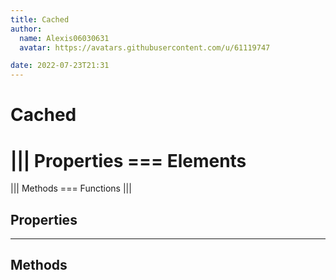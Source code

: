 ```yaml
---
title: Cached
author:
  name: Alexis06030631
  avatar: https://avatars.githubusercontent.com/u/61119747

date: 2022-07-23T21:31
---
```


# Cached

||| Properties
=== Elements
===
||| Methods
=== Functions
|||
## Properties
---
## Methods
